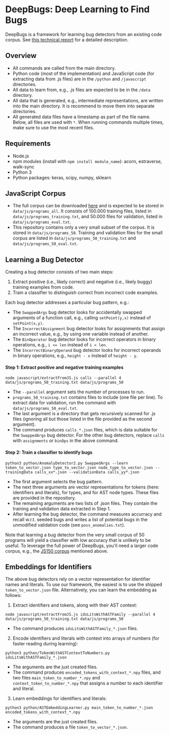 DeepBugs: Deep Learning to Find Bugs
====================================

DeepBugs is a framework for learning bug detectors from an existing code corpus. See [this technical report](XXXXX) for a detailed description.

Overview
-------------
* All commands are called from the main directory.
* Python code (most of the implementation) and JavaScript code (for extracting data from .js files) are in the `/python` and `/javascript` directories.
* All data to learn from, e.g., .js files are expected to be in the `/data` directory.
* All data that is generated, e.g., intermediate representations, are written into the main directory. It is recommend to move them into separate directories.
* All generated data files have a timestamp as part of the file name. Below, all files are used with `*`. When running commands multiple times, make sure to use the most recent files.


Requirements
------------------

* Node.js
* npm modules (install with `npm install module_name`): acorn, estraverse, walk-sync
* Python 3
* Python packages: keras, scipy, numpy, sklearn


JavaScript Corpus
-----------------------

* The full corpus can be downloaded [here](http://www.srl.inf.ethz.ch/js150.php) and is expected to be stored in `data/js/programs_all`. It consists of 100.000 training files, listed in `data/js/programs_training.txt`, and 50.000 files for validation, listed in `data/js/programs_eval.txt`. 
* This repository contains only a very small subset of the corpus. It is stored in `data/js/programs_50`. Training and validation files for the small corpus are listed in `data/js/programs_50_training.txt` and `data/js/programs_50_eval.txt`.


Learning a Bug Detector
-------------------------------

Creating a bug detector consists of two main steps:
1) Extract positive (i.e., likely correct) and negative (i.e., likely buggy) training examples from code.
2) Train a classifier to distinguish correct from incorrect code examples.

Each bug detector addresses a particular bug pattern, e.g.:

  * The `SwappedArgs` bug detector looks for accidentally swapped arguments of a function call, e.g., calling `setPoint(y,x)` instead of `setPoint(x,y)`.
  * The `IncorrectAssignment` bug detector looks for assignments that assign an incorrect value, e.g., by using one variable instead of another.
  * The `BinOperator` bug detector looks for incorrect operators in binary operations, e.g., `i <= len` instead of `i < len`.
  * The `IncorrectBinaryOperand` bug detector looks for incorrect operands in binary operations, e.g., `height - x` instead of `height - y`.

#### Step 1: Extract positive and negative training examples

`node javascript/extractFromJS.js calls --parallel 4 data/js/programs_50_training.txt data/js/programs_50`

  * The `--parallel` argument sets the number of processes to run.
  * `programs_50_training.txt` contains files to include (one file per line). To extract data for validation, run the command with `data/js/programs_50_eval.txt`.
  * The last argument is a directory that gets recursively scanned for .js files (ignoring all but those listed in the file provided as the second argument).
  * The command produces `calls_*.json` files, which is data suitable for the `SwappedArgs` bug detector. For the other bug detectors, replace `calls` with `assignments` or `binOps` in the above command.

#### Step 2: Train a classifier to identify bugs

`python3 python/AnomalyDetector2.py SwappedArgs --learn token_to_vector.json type_to_vector.json node_type_to_vector.json --trainingData calls_xx*.json --validationData calls_yy*.json`

  * The first argument selects the bug pattern.
  * The next three arguments are vector representations for tokens (here: identifiers and literals), for types, and for AST node types. These files are provided in the repository.
  * The remaining arguments are two lists of .json files. They contain the training and validation data extracted in Step 1.
  * After learning the bug detector, the command measures accurracy and recall w.r.t. seeded bugs and writes a list of potential bugs in the unmodified validation code (see `poss_anomalies.txt`).

Note that learning a bug detector from the very small corpus of 50 programs will yield a classifier with low accuracy that is unlikely to be useful. To leverage the full power of DeepBugs, you'll need a larger code corpus, e.g., the [JS150 corpus](http://www.srl.inf.ethz.ch/js150.php) mentioned above.


Embeddings for Identifiers
----------------------------------

The above bug detectors rely on a vector representation for identifier names and literals. To use our framework, the easiest is to use the shipped `token_to_vector.json` file. Alternatively, you can learn the embedding as follows:

1) Extract identifiers and tokens, along with their AST context:

`node javascript/extractFromJS.js idsLitsWithASTFamily --parallel 4 data/js/programs_50_training.txt data/js/programs_50`

  * The command produces `idsLitsWithASTFamily_*.json` files.
  
2) Encode identifiers and literals with context into arrays of numbers (for faster reading during learning):
  
  `python3 python/TokenWithASTContextToNumbers.py idsLitsWithASTFamily_*.json`
  
  * The arguments are the just created files.
  * The command produces `encoded_tokens_with_context_*.npy` files, and two files `main_token_to_number_*.npy` and `context_token_to_number_*.npy` that assigns a number to each identifier and literal.

3) Learn embeddings for identifiers and literals:
  
  `python3 python/ASTEmbeddingLearner.py main_token_to_number_*.json encoded_tokens_with_context_*.npy`

  * The arguments are the just created files.
  * The command produces a file `token_to_vector_*.json`.
